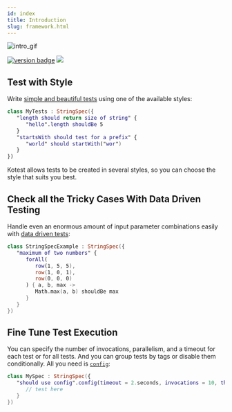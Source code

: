 ```yaml
---
id: index
title: Introduction
slug: framework.html
---
```


![intro_gif](/img/intro_gif.gif)

[![version badge](https://img.shields.io/maven-central/v/io.kotest/kotest-framework-engine.svg?label=release)](https://search.maven.org/search?q=g:io.kotest%20OR%20g:io.kotest.extensions)
[<img src="https://img.shields.io/maven-metadata/v?metadataUrl=https%3A%2F%2Fcentral.sonatype.com%2Frepository%2Fmaven-snapshots%2Fio%2Fkotest%2Fkotest-framework-engine%2Fmaven-metadata.xml"/>](https://central.sonatype.com/repository/maven-snapshots/io/kotest/kotest-framework-engine/maven-metadata.xml)

Test with Style
---------------

Write [simple and beautiful tests](writing_tests.md) using one of the available styles:

```kotlin
class MyTests : StringSpec({
   "length should return size of string" {
      "hello".length shouldBe 5
   }
   "startsWith should test for a prefix" {
      "world" should startWith("wor")
   }
})
```

Kotest allows tests to be created in several styles, so you can choose the style that suits you best.

Check all the Tricky Cases With Data Driven Testing
--------------------------

Handle even an enormous amount of input parameter combinations easily with [data driven tests](datatesting/data_driven_testing.md):

```kotlin
class StringSpecExample : StringSpec({
   "maximum of two numbers" {
      forAll(
         row(1, 5, 5),
         row(1, 0, 1),
         row(0, 0, 0)
      ) { a, b, max ->
         Math.max(a, b) shouldBe max
      }
   }
})
```



Fine Tune Test Execution
------------------------

You can specify the number of invocations, parallelism, and a timeout for each test or for all tests. And you can group
tests by tags or disable them conditionally. All you need is [`config`](project_config.md):

```kotlin
class MySpec : StringSpec({
   "should use config".config(timeout = 2.seconds, invocations = 10, threads = 2, tags = setOf(Database, Linux)) {
      // test here
   }
})
```

